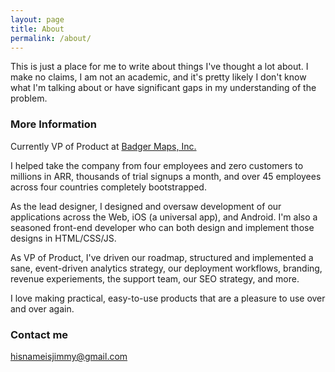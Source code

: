 ```yaml
---
layout: page
title: About
permalink: /about/
---
```


This is just a place for me to write about things I've thought a lot about. I make no claims, I am not an academic, and it's pretty likely I don't know what I'm talking about or have significant gaps in my understanding of the problem.

### More Information

Currently VP of Product at [Badger Maps, Inc.](https://www.badgermapping.com)

I helped take the company from four employees and zero customers to millions in ARR, thousands of trial signups a month, and over 45 employees across four countries completely bootstrapped. 

As the lead designer, I designed and oversaw development of our applications across the Web, iOS (a universal app), and Android. I'm also a seasoned front-end developer who can both design and implement those designs in HTML/CSS/JS.

As VP of Product, I've driven our roadmap, structured and implemented a sane, event-driven analytics strategy, our deployment workflows, branding, revenue experiements, the support team, our SEO strategy, and more. 

I love making practical, easy-to-use products that are a pleasure to use over and over again.

### Contact me

[hisnameisjimmy@gmail.com](mailto:hisnameisjimmy@gmail.com)